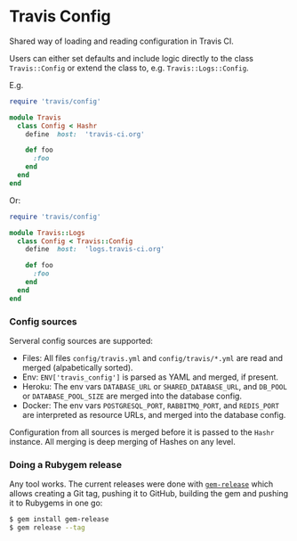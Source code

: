 # Travis Config

Shared way of loading and reading configuration in Travis CI.

Users can either set defaults and include logic directly to the class
`Travis::Config` or extend the class to, e.g. `Travis::Logs::Config`.

E.g.

```ruby
require 'travis/config'

module Travis
  class Config < Hashr
    define  host:  'travis-ci.org'

    def foo
      :foo
    end
  end
end
```

Or:

```ruby
require 'travis/config'

module Travis::Logs
  class Config < Travis::Config
    define  host:  'logs.travis-ci.org'

    def foo
      :foo
    end
  end
end
```

### Config sources

Serveral config sources are supported:

* Files: All files `config/travis.yml` and `config/travis/*.yml` are read and
  merged (alpabetically sorted).
* Env: `ENV['travis_config']` is parsed as YAML and merged, if present.
* Heroku: The env vars `DATABASE_URL` or `SHARED_DATABASE_URL`, and `DB_POOL`
  or `DATABASE_POOL_SIZE` are merged into the database config.
* Docker: The env vars `POSTGRESQL_PORT`, `RABBITMQ_PORT`, and `REDIS_PORT` are
  interpreted as resource URLs, and merged into the database config.

Configuration from all sources is merged before it is passed to the `Hashr`
instance. All merging is deep merging of Hashes on any level.

### Doing a Rubygem release

Any tool works. The current releases were done with
[`gem-release`](https://github.com/svenfuchs/gem-release) which allows creating
a Git tag, pushing it to GitHub, building the gem and pushing it to Rubygems in
one go:

```bash
$ gem install gem-release
$ gem release --tag
```
